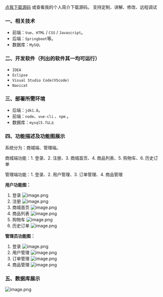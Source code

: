 [点我下载源码](https://www.oneprosol.com/detail/ec14582f827e449dba61ff3cd268e42f) 
或查看我的个人简介下载源码。
支持定制、讲解、修改、远程调试
### 一、相关技术

- 前端：`Vue`、`HTML` / `CSS` / `Javascript`。
- 后端：`Springboot`等。
- 数据库：`MySQL`

### 二、开发软件（列出的软件其一均可运行）

- `IDEA`
- `Eclipse`
- `Visual Studio Code(VScode)`
- `Navicat`

### 三、部署所需环境

- 后端：`jdk1.8`。
- 前端：`node`、`vue-cli` 、`npm`  。
- 数据库：`mysql5.7以上`

### 四、功能描述及功能图展示

系统分为：商城端、管理端。

商城端功能：1. 登录、2. 注册、3. 商城首页、4. 商品列表、5. 购物车、6. 历史订单

管理端功能：1. 登录、2. 用户管理、3. 订单管理、4. 商品管理

**用户功能图：**

1. 登录
   ![image.png](https://pic.picprosol.com/user_upload/1ca4a16527164fbdbe5588f4023765f3/2024-12-05%2015:19:43_image.png)
2. 注册
   ![image.png](https://pic.picprosol.com/user_upload/1ca4a16527164fbdbe5588f4023765f3/2024-12-05%2015:19:49_image.png)
3. 商城首页
   ![image.png](https://pic.picprosol.com/user_upload/1ca4a16527164fbdbe5588f4023765f3/2024-12-05%2015:20:26_image.png)
4. 商品列表
   ![image.png](https://pic.picprosol.com/user_upload/1ca4a16527164fbdbe5588f4023765f3/2024-12-05%2015:20:39_image.png)
5. 购物车
   ![image.png](https://pic.picprosol.com/user_upload/1ca4a16527164fbdbe5588f4023765f3/2024-12-05%2015:21:15_image.png)
6. 历史订单
   ![image.png](https://pic.picprosol.com/user_upload/1ca4a16527164fbdbe5588f4023765f3/2024-12-05%2015:21:34_image.png)

**管理员功能图：**

1. 登录
   ![image.png](https://pic.picprosol.com/user_upload/1ca4a16527164fbdbe5588f4023765f3/2024-12-05%2015:19:43_image.png)
2. 用户管理
   ![image.png](https://pic.picprosol.com/user_upload/1ca4a16527164fbdbe5588f4023765f3/2024-12-05%2015:21:59_image.png)
3. 订单管理
   ![image.png](https://pic.picprosol.com/user_upload/1ca4a16527164fbdbe5588f4023765f3/2024-12-05%2015:22:05_image.png)
4. 商品管理
   ![image.png](https://pic.picprosol.com/user_upload/1ca4a16527164fbdbe5588f4023765f3/2024-12-05%2015:22:23_image.png)

### 五、数据库展示

![image.png](https://pic.picprosol.com/user_upload/1ca4a16527164fbdbe5588f4023765f3/2024-12-05%2015:23:03_image.png)

